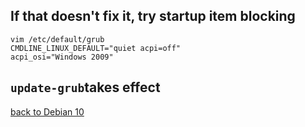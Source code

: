 ## If that doesn't fix it, try startup item blocking
    vim /etc/default/grub
    CMDLINE_LINUX_DEFAULT="quiet acpi=off"
    acpi_osi="Windows 2009"
## `update-grub`takes effect

[back to Debian 10](https://github.com/pro1tocol/Linux-Novice-Function/tree/main/Debian%2010)
